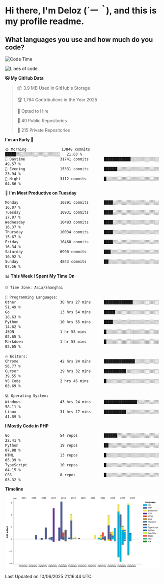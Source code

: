 # **Hi there, I'm Deloz (*´ー｀*), and this is my profile readme.**

## **What languages you use and how much do you code?**

<!--START_SECTION:waka-->
![Code Time](http://img.shields.io/badge/Code%20Time-6%2C607%20hrs%2022%20mins-blue)

![Lines of code](https://img.shields.io/badge/From%20Hello%20World%20I%27ve%20Written-56.2%20million%20lines%20of%20code-blue)

**🐱 My GitHub Data** 

> 📦 3.9 MB Used in GitHub's Storage 
 > 
> 🏆 1,764 Contributions in the Year 2025
 > 
> 💼 Opted to Hire
 > 
> 📜 40 Public Repositories 
 > 
> 🔑 215 Private Repositories 
 > 
**I'm an Early 🐤** 

```text
🌞 Morning                13848 commits       █████░░░░░░░░░░░░░░░░░░░░   21.63 % 
🌆 Daytime                31741 commits       ████████████░░░░░░░░░░░░░   49.57 % 
🌃 Evening                15331 commits       ██████░░░░░░░░░░░░░░░░░░░   23.94 % 
🌙 Night                  3112 commits        █░░░░░░░░░░░░░░░░░░░░░░░░   04.86 % 
```
📅 **I'm Most Productive on Tuesday** 

```text
Monday                   10291 commits       ████░░░░░░░░░░░░░░░░░░░░░   16.07 % 
Tuesday                  10931 commits       ████░░░░░░░░░░░░░░░░░░░░░   17.07 % 
Wednesday                10483 commits       ████░░░░░░░░░░░░░░░░░░░░░   16.37 % 
Thursday                 10034 commits       ████░░░░░░░░░░░░░░░░░░░░░   15.67 % 
Friday                   10460 commits       ████░░░░░░░░░░░░░░░░░░░░░   16.34 % 
Saturday                 6990 commits        ███░░░░░░░░░░░░░░░░░░░░░░   10.92 % 
Sunday                   4843 commits        ██░░░░░░░░░░░░░░░░░░░░░░░   07.56 % 
```


📊 **This Week I Spent My Time On** 

```text
🕑︎ Time Zone: Asia/Shanghai

💬 Programming Languages: 
Other                    38 hrs 27 mins      █████████████░░░░░░░░░░░░   51.49 % 
Go                       13 hrs 54 mins      █████░░░░░░░░░░░░░░░░░░░░   18.63 % 
Python                   10 hrs 55 mins      ████░░░░░░░░░░░░░░░░░░░░░   14.62 % 
JSON                     1 hr 58 mins        █░░░░░░░░░░░░░░░░░░░░░░░░   02.65 % 
Markdown                 1 hr 58 mins        █░░░░░░░░░░░░░░░░░░░░░░░░   02.65 % 

🔥 Editors: 
Chrome                   42 hrs 24 mins      ██████████████░░░░░░░░░░░   56.77 % 
Cursor                   29 hrs 32 mins      ██████████░░░░░░░░░░░░░░░   39.55 % 
VS Code                  2 hrs 45 mins       █░░░░░░░░░░░░░░░░░░░░░░░░   03.69 % 

💻 Operating System: 
Windows                  43 hrs 24 mins      ███████████████░░░░░░░░░░   58.11 % 
Linux                    31 hrs 17 mins      ██████████░░░░░░░░░░░░░░░   41.89 % 
```

**I Mostly Code in PHP** 

```text
Go                       54 repos            ██████░░░░░░░░░░░░░░░░░░░   22.41 % 
Python                   19 repos            ██░░░░░░░░░░░░░░░░░░░░░░░   07.88 % 
HTML                     13 repos            █░░░░░░░░░░░░░░░░░░░░░░░░   05.39 % 
TypeScript               10 repos            █░░░░░░░░░░░░░░░░░░░░░░░░   04.15 % 
CSS                      8 repos             █░░░░░░░░░░░░░░░░░░░░░░░░   03.32 % 
```



**Timeline**

![Lines of Code chart](https://raw.githubusercontent.com/deloz/deloz/main/assets/bar_graph.png)


 Last Updated on 10/06/2025 21:16:44 UTC
<!--END_SECTION:waka-->
